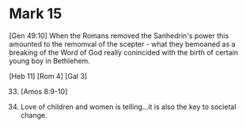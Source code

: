 # Mark 15


[Gen 49:10]
	When the Romans removed the Sanhedrin's power this amounted to the remomval of the scepter - what they bemoaned as a breaking of the Word of God really conincided with the birth of certain young boy in Bethlehem.


[Heb 11] [Rom 4] [Gal 3]


33) [Amos 8:9-10]


41) Love of children and women is telling...it is also the key to societal change.
